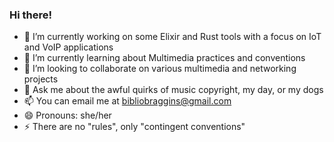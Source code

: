 ### Hi there!

- 🔭 I’m currently working on some Elixir and Rust tools with a focus on IoT and VoIP applications
- 🌱 I’m currently learning about Multimedia practices and conventions
- 👯 I’m looking to collaborate on various multimedia and networking projects
- 💬 Ask me about the awful quirks of music copyright, my day, or my dogs
- 📫 You can email me at bibliobraggins@gmail.com
- 😄 Pronouns: she/her
- ⚡ There are no "rules", only "contingent conventions"

